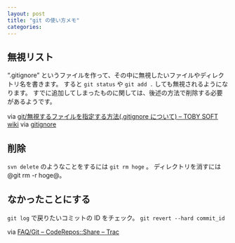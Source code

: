 ```yaml
---
layout: post
title: "git の使い方メモ"
categories:
---
```


## 無視リスト

&#8220;.gitignore&#8221; というファイルを作って、その中に無視したいファイルやディレクトリ名を書きます。
すると `git status` や `git add .` しても無視されるようになります。
すでに追加してしまったものに関しては、後述の方法で削除する必要があるようです。

via [git/無視するファイルを指定する方法(.gitignore について) &#8211; TOBY SOFT wiki](<http://tobysoft.net/wiki/index.php?git%2F%CC%B5%BB%EB%A4%B9%A4%EB%A5%D5%A5%A1%A5%A4%A5%EB%A4%F2%BB%D8%C4%EA%A4%B9%A4%EB%CA%FD%CB%A1(.gitignore%A4%CB%A4%C4%A4%A4%A4%C6)>)
via [gitignore](http://www.kernel.org/pub/software/scm/git/docs/gitignore.html "5")

## 削除

`svn delete` のようなことをするには `git rm hoge` 。
ディレクトリを消すには @git rm -r hoge@。

## なかったことにする

`git log` で戻りたいコミットの ID をチェック。
`git revert --hard commit_id`

via [FAQ/Git – CodeRepos::Share – Trac](http://bulkya.blogdb.jp/share/wiki/FAQ/Git#%E5%85%83%E3%81%AB%E6%88%BB%E3%81%99%E3%82%B3%E3%83%9E%E3%83%B3%E3%83%89)
